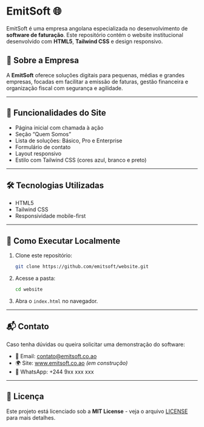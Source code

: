 # EmitSoft 🌐

EmitSoft é uma empresa angolana especializada no desenvolvimento de **software de faturação**. Este repositório contém o website institucional desenvolvido com **HTML5**, **Tailwind CSS** e design responsivo.

## 🚀 Sobre a Empresa

A **EmitSoft** oferece soluções digitais para pequenas, médias e grandes empresas, focadas em facilitar a emissão de faturas, gestão financeira e organização fiscal com segurança e agilidade.

---

## 📄 Funcionalidades do Site

- Página inicial com chamada à ação
- Seção “Quem Somos”
- Lista de soluções: Básico, Pro e Enterprise
- Formulário de contato
- Layout responsivo
- Estilo com Tailwind CSS (cores azul, branco e preto)

---

## 🛠️ Tecnologias Utilizadas

- HTML5
- Tailwind CSS
- Responsividade mobile-first

---

## 🔧 Como Executar Localmente

1. Clone este repositório:
   ```bash
   git clone https://github.com/emitsoft/website.git
   ```
2. Acesse a pasta:
   ```bash
   cd website
   ```
3. Abra o `index.html` no navegador.

---

## 📬 Contato

Caso tenha dúvidas ou queira solicitar uma demonstração do software:

- 📧 Email: contato@emitsoft.co.ao
- 🌍 Site: www.emitsoft.co.ao *(em construção)*
- 📱 WhatsApp: +244 9xx xxx xxx

---

## 🧾 Licença

Este projeto está licenciado sob a **MIT License** - veja o arquivo [LICENSE](LICENSE) para mais detalhes.
